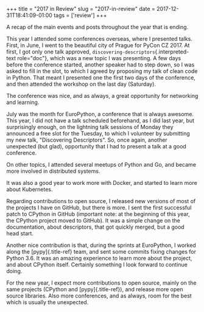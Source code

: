 +++
title = "2017 in Review"
slug = "2017-in-review"
date = 2017-12-31T18:41:09-01:00
tags = ['review']
+++

A recap of the main events and posts throughout the year that is ending.

This year I attended some conferences overseas, where I presented talks.
First, in June, I went to the beautiful city of Prague for PyCon CZ
2017. At first, I got only one talk approved,
`discovering-descriptors`{.interpreted-text role="doc"}, which was a new
topic I was presenting. A few days before the conference started,
another speaker had to step down, so I was asked to fill in the slot, to
which I agreed by proposing my talk of clean code in Python. That meant
I presented one the first two days of the conference, and then attended
the workshop on the last day (Saturday).

The conference was nice, and as always, a great opportunity for
networking and learning.

July was the month for EuroPython, a conference that is always awesome.
This year, I did not have a talk scheduled beforehand, as I did last
year, but surprisingly enough, on the lightning talk sessions of Monday
they announced a free slot for the Tuesday, to which I volunteer by
submitting my new talk, \"Discovering Descriptors\". So, once again,
another unexpected (but glad), opportunity that I had to present a talk
at a good conference.

On other topics, I attended several meetups of Python and Go, and became
more involved in distributed systems.

It was also a good year to work more with Docker, and started to learn
more about Kubernetes.

Regarding contributions to open source, I released new versions of most
of the projects I have on GitHub, but there is more. I sent the first
successful patch to CPython in GitHub (important note: at the beginning
of this year, the CPython project moved to GitHub). It was a simple
change on the documentation, about descriptors, that got quickly merged,
but a good head start.

Another nice contribution is that, during the sprints at EuroPython, I
worked along the [pypy]{.title-ref} team, and sent some commits fixing
changes for Python 3.6. It was an amazing experience to learn more about
the project, and about CPython itself. Certainly something I look
forward to continue doing.

For the new year, I expect more contributions to open source, mainly on
the same projects (CPython and [pypy]{.title-ref}), and release more
open source libraries. Also more conferences, and as always, room for
the best which is usually the unexpected.
